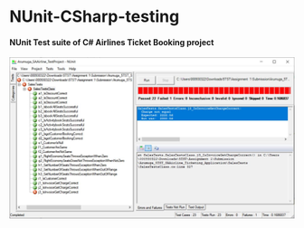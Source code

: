 # NUnit-CSharp-testing
#### NUnit Test suite of C# Airlines Ticket Booking project

![Image of Test result](https://raw.githubusercontent.com/armorasha/NUnit-CSharp-testing/master/screenshot/z_full.JPG)